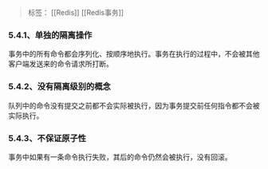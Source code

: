 > 标签： [[Redis]] [[Redis事务]] 

### 5.4.1、单独的隔离操作

事务中的所有命令都会序列化、按顺序地执行。事务在执行的过程中，不会被其他客户端发送来的命令请求所打断。

### 5.4.2、没有隔离级别的概念

队列中的命令没有提交之前都不会实际被执行，因为事务提交前任何指令都不会被实际执行。

### 5.4.3、不保证原子性

事务中如果有一条命令执行失败，其后的命令仍然会被执行，没有回滚。